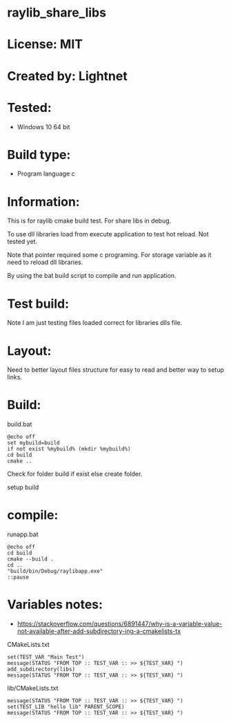 # raylib_share_libs

# License: MIT

# Created by: Lightnet

# Tested:
 * Windows 10 64 bit

# Build type:
  * Program language c

# Information:
  This is for raylib cmake build test. For share libs in debug.

  To use dll libraries load from execute application to test hot reload. Not tested yet.

  Note that pointer required some c programing. For storage variable as it need to reload dll libraries.

  By using the bat build script to compile and run application.

# Test build:
 Note I am just testing files loaded correct for libraries dlls file.

# Layout:
  Need to better layout files structure for easy to read and better way to setup links.

# Build:
build.bat
```
@echo off
set mybuild=build
if not exist %mybuild% (mkdir %mybuild%)
cd build
cmake ..
```
  Check for folder build if exist else create folder.

setup build
# compile:
runapp.bat
```
@echo off
cd build
cmake --build .
cd ..
"build/bin/Debug/raylibapp.exe"
::pause
```

# Variables notes:
 * https://stackoverflow.com/questions/6891447/why-is-a-variable-value-not-available-after-add-subdirectory-ing-a-cmakelists-tx

CMakeLists.txt
```
set(TEST_VAR "Main Test")
message(STATUS "FROM TOP :: TEST_VAR :: >> ${TEST_VAR} ")
add_subdirectory(libs)
message(STATUS "FROM TOP :: TEST_VAR :: >> ${TEST_VAR} ")
```
lib/CMakeLists.txt

```
message(STATUS "FROM TOP :: TEST_VAR :: >> ${TEST_VAR} ")
set(TEST_LIB "hello lib" PARENT_SCOPE)
message(STATUS "FROM TOP :: TEST_VAR :: >> ${TEST_VAR} ")
```